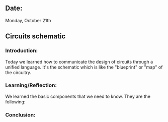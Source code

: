 ## Date:
Monday, October 21th

## Circuits schematic

### Introduction:
Today we learned how to communicate the design of circuits through a unified language. It's the schematic which is like the "blueprint" or "map" of the circuitry. 

### Learning/Reflection:
We learned the basic components that we need to know. They are the following:



### Conclusion:
